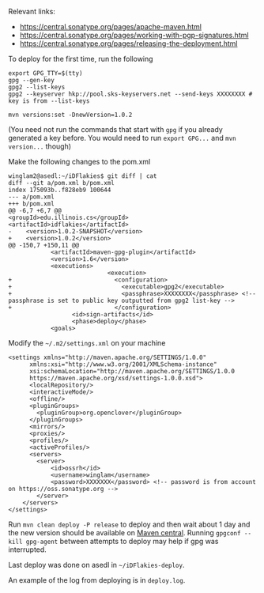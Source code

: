Relevant links:
- https://central.sonatype.org/pages/apache-maven.html
- https://central.sonatype.org/pages/working-with-pgp-signatures.html
- https://central.sonatype.org/pages/releasing-the-deployment.html

To deploy for the first time, run the following

```shell
export GPG_TTY=$(tty)
gpg --gen-key
gpg2 --list-keys
gpg2 --keyserver hkp://pool.sks-keyservers.net --send-keys XXXXXXXX # key is from --list-keys

mvn versions:set -DnewVersion=1.0.2
```
(You need not run the commands that start with `gpg` if you already generated a key before. You would need to run `export GPG...` and `mvn version...` though)

Make the following changes to the pom.xml

```shell
winglam2@asedl:~/iDFlakies$ git diff | cat
diff --git a/pom.xml b/pom.xml
index 175093b..f828eb9 100644
--- a/pom.xml
+++ b/pom.xml
@@ -6,7 +6,7 @@
<groupId>edu.illinois.cs</groupId>
<artifactId>idflakies</artifactId>
-    <version>1.0.2-SNAPSHOT</version>
+    <version>1.0.2</version>
@@ -150,7 +150,11 @@
			<artifactId>maven-gpg-plugin</artifactId>
			<version>1.6</version>
			<executions>
                            <execution>
+                             <configuration>
+                               <executable>gpg2</executable>
+                               <passphrase>XXXXXXXX</passphrase> <!-- passphrase is set to public key outputted from gpg2 list-key -->
+                             </configuration>
			      <id>sign-artifacts</id>
			      <phase>deploy</phase>
			<goals>
```


Modify the `~/.m2/settings.xml` on your machine

```shell
<settings xmlns="http://maven.apache.org/SETTINGS/1.0.0"
	  xmlns:xsi="http://www.w3.org/2001/XMLSchema-instance"
	  xsi:schemaLocation="http://maven.apache.org/SETTINGS/1.0.0
	  https://maven.apache.org/xsd/settings-1.0.0.xsd">
	  <localRepository/>
	  <interactiveMode/>
	  <offline/>
	  <pluginGroups>
		<pluginGroup>org.openclover</pluginGroup>
	  </pluginGroups>
	  <mirrors/>
	  <proxies/>
	  <profiles/>
	  <activeProfiles/>
	  <servers>
		<server>
			<id>ossrh</id>
			<username>winglam</username>
			<password>XXXXXXX</password> <!-- password is from account on https://oss.sonatype.org -->
		</server>
	</servers>
</settings>
```
Run `mvn clean deploy -P release` to deploy and then wait about 1 day and the new version should be available on [Maven central](https://mvnrepository.com/artifact/edu.illinois.cs/idflakies). Running `gpgconf --kill gpg-agent` between attempts to deploy may help if gpg was interrupted.

Last deploy was done on asedl in `~/iDFlakies-deploy`.

An example of the log from deploying is in `deploy.log`.

